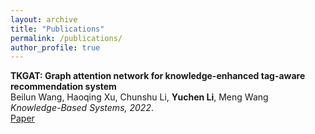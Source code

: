 ```yaml
---
layout: archive
title: "Publications"
permalink: /publications/
author_profile: true
---
```


<b>TKGAT: Graph attention network for knowledge-enhanced tag-aware recommendation system</b><br>
Beilun Wang, Haoqing Xu, Chunshu Li, <b>Yuchen Li</b>, Meng Wang<br>
<i>Knowledge-Based Systems, 2022</i>.<br>
[Paper](https://dl.acm.org/doi/abs/10.1016/j.knosys.2022.109903)
